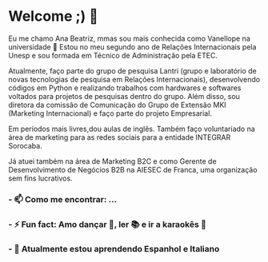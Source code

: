 # Welcome ;) 👋

Eu me chamo Ana Beatriz, mmas sou mais conhecida como Vanellope na universidade 💖 Estou no meu segundo ano de Relações Internacionais pela Unesp e sou formada em Técnico de Administração pela ETEC.

Atualmente, faço parte do grupo de pesquisa Lantri (grupo e laboratório de novas tecnologias de pesquisa em Relações Internacionais), desenvolvendo códigos em Python e realizando trabalhos com hardwares e softwares voltados para projetos de pesquisas dentro do grupo. Além disso, sou diretora da comissão de Comunicação do Grupo de Extensão MKI (Marketing Internacional) e faço parte do projeto Empresarial. 

Em períodos mais livres,dou aulas de inglês. Também faço voluntariado na área de marketing para as redes sociais para a entidade INTEGRAR Sorocaba. 

Já atuei também na área de Marketing B2C e como Gerente de Desenvolvimento de Negócios B2B na AIESEC de Franca, uma organização sem fins lucrativos.


### - 📫 Como me encontrar: ...
### - ⚡ Fun fact: Amo dançar 💃, ler 📚 e ir a karaokês 🎤
### - 🔭 Atualmente estou aprendendo Espanhol e Italiano 

<!--
**anamacao/anamacao** is a ✨ _special_ ✨ repository because its `README.md` (this file) appears on your GitHub profile.


